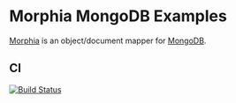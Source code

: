 # Morphia MongoDB Examples

[Morphia](https://github.com/jmkgreen/morphia) is an object/document mapper for [MongoDB](http://www.mongodb.org). 

## CI
[![Build Status](https://travis-ci.org/ttrelle/morphia-mongodb-examples.png?branch=master)](https://travis-ci.org/ttrelle/morphia-mongodb-examples)
